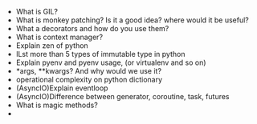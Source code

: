 * What is GIL?
* What is monkey patching? Is it a good idea? where would it be useful?
* What a decorators and how do you use them?
* What is context manager?
* Explain zen of python
* lLst more than 5 types of immutable type in python
* Explain pyenv and pyenv usage, (or virtualenv and so on)
* *args, **kwargs? And why would we use it?
* operational complexity on python dictionary
* (AsyncIO)Explain eventloop
* (AsyncIO)Difference between generator, coroutine, task, futures
* What is magic methods?
* 

